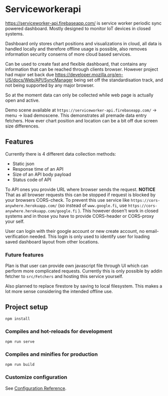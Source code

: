 # Serviceworkerapi

https://serviceworker-api.firebaseapp.com/ is service worker periodic sync powered dashboard. Mostly designed to monitor IoT devices in closed systems.

Dashboard only stores chart positions and visualizations in cloud, all data is handled locally and therefore offline usage is possible, also removes information security conserns of more cloud based services.

Can be used to create fast and flexible dashboard, that contains any information that can be reached through clients browser. However project had major set back due https://developer.mozilla.org/en-US/docs/Web/API/SyncManager being set off the standardisation track, and not being supported by any major browser.

So at the moment data can only be collected while web page is actually open and active.

Demo scene available at `https://serviceworker-api.firebaseapp.com/` -> menu -> load demoscene. This demonstrates all premade data entry fetchers. How ever chart position and location can be a bit off due screen size differences.
## Features

Currently there is 4 different data collection methods:
   * Static json
   * Response time of an API
   * Size of an API body payload
   * Status code of API

To API ones you provide URL where browser sends the request. **NOTICE** That as all browser requests this can be stopped if request is blocked by your browsers CORS-check. To prevent this use service like `https://cors-anywhere.herokuapp.com/` (so instead of `www.google.fi`, use `https://cors-anywhere.herokuapp.com/google.fi` ). This however dosen't work in closed systems and in those you have to provide CORS-header or CORS-proxy your self.

User can login with their google account or new create account, no email-verification needed. This login is only used to identify user for loading saved dashboard layout from other locations.
### Future features

Plan is that user can provide own javascript file through UI which can perform more complicated requests. Currently this is only possible by addin fetcher to `src/Fetchers` and hosting this service yourself.

Also planned to replace firestore by saving to local filesystem. This makes a lot more sense considering the intended offline use.

## Project setup
```
npm install

```

### Compiles and hot-reloads for development
```
npm run serve
```

### Compiles and minifies for production
```
npm run build
```

### Customize configuration
See [Configuration Reference](https://cli.vuejs.org/config/).

